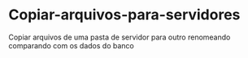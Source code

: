 # Copiar-arquivos-para-servidores
Copiar arquivos de uma pasta de servidor para outro renomeando comparando com os dados do banco
